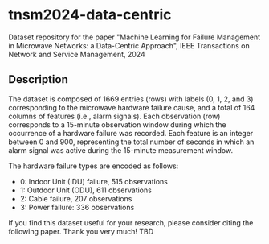 # tnsm2024-data-centric
Dataset repository for the paper "Machine Learning for Failure Management in Microwave Networks: a Data-Centric Approach", IEEE Transactions on Network and Service Management, 2024

## Description

The dataset is composed of 1669 entries (rows) with labels (0, 1, 2, and 3) corresponding to the microwave hardware failure cause, and a total of 164 columns of features (i.e., alarm signals). Each observation (row) corresponds to a 15-minute observation window during which the occurrence of a hardware failure was recorded. Each feature is an integer between 0 and 900, representing the total number of seconds in which an alarm signal was active during the 15-minute measurement window.

The hardware failure types are encoded as follows:
- 0: Indoor Unit (IDU) failure, 515 observations
- 1: Outdoor Unit (ODU), 611 observations
- 2: Cable failure, 207 observations
- 3: Power failure: 336 observations

If you find this dataset useful for your research, please consider citing the following paper. Thank you very much!
TBD
